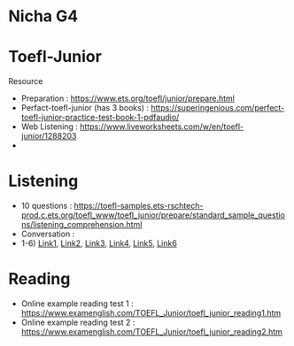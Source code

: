 # Nicha G4

# Toefl-Junior
Resource
- Preparation : https://www.ets.org/toefl/junior/prepare.html
- Perfact-toefl-junior (has 3 books) : https://superingenious.com/perfect-toefl-junior-practice-test-book-1-pdfaudio/
- Web Listening : https://www.liveworksheets.com/w/en/toefl-junior/1288203
- 

# Listening
- 10 questions : https://toefl-samples.ets-rschtech-prod.c.ets.org/toefl_www/toefl_junior/prepare/standard_sample_questions/listening_comprehension.html
- Conversation :
-   1-6) <a href="https://www.examenglish.com/TOEFL/TOEFL_listening_conversation1.htm">Link1</a>, <a href="https://www.examenglish.com/TOEFL/TOEFL_listening_conversation2.htm">Link2</a>, <a href="https://www.examenglish.com/TOEFL/TOEFL_listening_conversation3.htm">Link3</a>, <a href="https://www.examenglish.com/TOEFL/TOEFL_listening_conversation4.htm">Link4</a>, <a href="https://www.examenglish.com/TOEFL/TOEFL_listening_conversation5.htm">Link5</a>,  <a href="https://www.examenglish.com/TOEFL/TOEFL_listening_conversation6.htm">Link6</a>


# Reading
- Online example reading test 1 : https://www.examenglish.com/TOEFL_Junior/toefl_junior_reading1.htm
- Online example reading test 2 : https://www.examenglish.com/TOEFL_Junior/toefl_junior_reading2.htm
